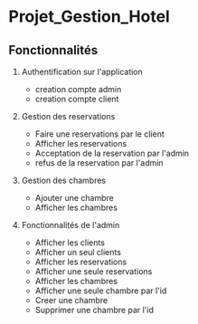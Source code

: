 # Projet_Gestion_Hotel
## Fonctionnalités
1. Authentification sur l'application
   - creation compte admin
   - creation compte client
2. Gestion des reservations
   - Faire une reservations par le client
   - Afficher les reservations
   - Acceptation de la reservation par l'admin
   - refus de la reservation par l'admin
3. Gestion des chambres
   - Ajouter une chambre
   - Afficher les chambres

4. Fonctionnalités de l'admin
   - Afficher les clients
   - Afficher un seul clients
   - Afficher les reservations
   - Afficher une seule reservations
   - Afficher les chambres
   - Afficher une seule chambre par l'id
   - Creer une chambre
   - Supprimer une chambre par l'id